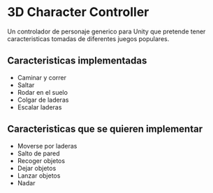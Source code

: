 # 3D Character Controller

Un controlador de personaje generico para Unity que pretende tener caracteristicas tomadas de diferentes juegos populares.

## Caracteristicas implementadas

- Caminar y correr
- Saltar
- Rodar en el suelo
- Colgar de laderas
- Escalar laderas

## Caracteristicas que se quieren implementar

- Moverse por laderas
- Salto de pared
- Recoger objetos
- Dejar objetos
- Lanzar objetos
- Nadar
